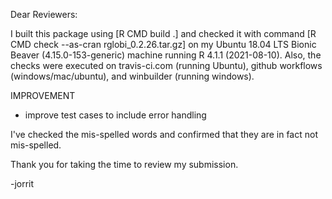 Dear Reviewers:

I built this package using [R CMD build .] and checked it with command [R CMD check --as-cran rglobi_0.2.26.tar.gz] on my Ubuntu 18.04 LTS Bionic Beaver (4.15.0-153-generic) machine running R 4.1.1 (2021-08-10). Also, the checks were executed on travis-ci.com (running Ubuntu), github workflows (windows/mac/ubuntu), and winbuilder (running windows). 

IMPROVEMENT
* improve test cases to include error handling

I've checked the mis-spelled words and confirmed that they are in fact not mis-spelled. 

Thank you for taking the time to review my submission.

-jorrit
